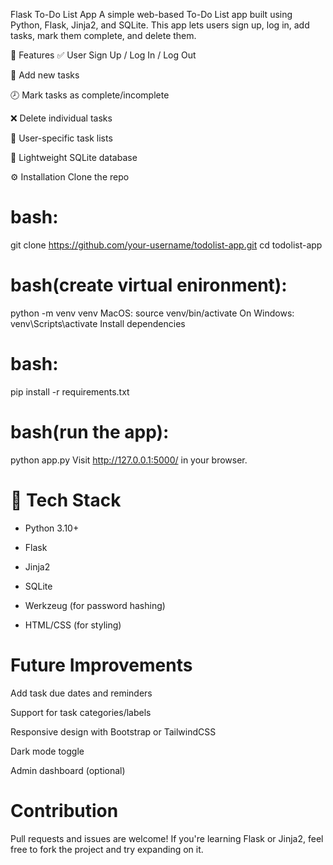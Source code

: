 Flask To-Do List App
A simple web-based To-Do List app built using Python, Flask, Jinja2, and SQLite. This app lets users sign up, log in, add tasks, mark them complete, and delete them.

🚀 Features
✅ User Sign Up / Log In / Log Out

📝 Add new tasks

🕗 Mark tasks as complete/incomplete

❌ Delete individual tasks

🔐 User-specific task lists

📁 Lightweight SQLite database


⚙️ Installation
Clone the repo

# bash:
git clone https://github.com/your-username/todolist-app.git
cd todolist-app


# bash(create virtual enironment):
python -m venv venv
 MacOS: source venv/bin/activate     On Windows: venv\Scripts\activate
Install dependencies

# bash:
pip install -r requirements.txt

# bash(run the app):
python app.py
Visit http://127.0.0.1:5000/ in your browser.

# 🧪 Tech Stack
- Python 3.10+

- Flask

- Jinja2

- SQLite

- Werkzeug (for password hashing)

- HTML/CSS (for styling)


# Future Improvements
Add task due dates and reminders

Support for task categories/labels

Responsive design with Bootstrap or TailwindCSS

Dark mode toggle

Admin dashboard (optional)

# Contribution
Pull requests and issues are welcome! If you're learning Flask or Jinja2, feel free to fork the project and try expanding on it.

